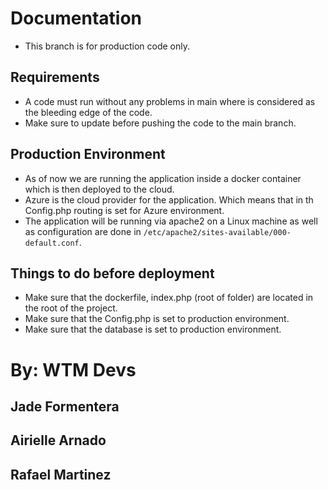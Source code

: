 # Documentation 

- This branch is for production code only.

## Requirements
- A code must run without any problems in main where is considered as the bleeding edge of the code.
- Make sure to update before pushing the code to the main branch.

## Production Environment
- As of now we are running the application inside a docker container which is then deployed to the cloud.
- Azure is the cloud provider for the application. Which means that in th Config.php routing is set for Azure environment.
- The application will be running via apache2 on a Linux machine as well as configuration are done in `/etc/apache2/sites-available/000-default.conf`.

## Things to do before deployment
- Make sure that the dockerfile, index.php (root of folder) are located in the root of the project.
- Make sure that the Config.php is set to production environment.
- Make sure that the database is set to production environment.



# By: WTM Devs
## Jade Formentera
## Airielle Arnado
## Rafael Martinez